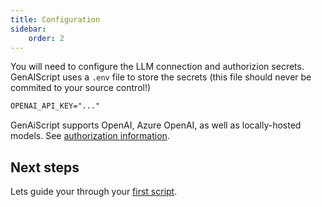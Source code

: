```yaml
---
title: Configuration
sidebar:
    order: 2
---
```


You will need to configure the LLM connection and authorizion secrets. GenAIScript uses a `.env` file to store the secrets (this file should never be commited to your source control!)

```txt title=".env"
OPENAI_API_KEY="..."
```

GenAiScript supports OpenAI, Azure OpenAI, as well as locally-hosted models. See [authorization information](/genaiscript/reference/token).

## Next steps

Lets guide your through your [first script](/genaiscript/getting-started/your-first-genai-script).
